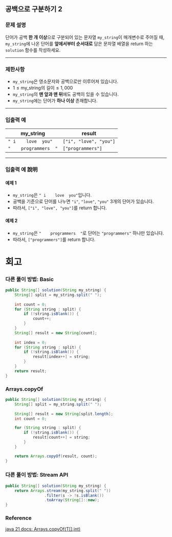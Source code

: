 ## 공백으로 구분하기 2

### 문제 설명
단어가 공백 **한 개 이상**으로 구분되어 있는 문자열 `my_string`이 매개변수로 주어질 때, `my_string`에 나온 단어를 **앞에서부터 순서대로** 담은 문자열 배열을 return 하는 `solution` 함수를 작성하세요.

---

### 제한사항
- `my_string`은 영소문자와 공백으로만 이루어져 있습니다.
- $1 \leq \text{my_string의 길이} \leq 1,000$
- `my_string`의 **맨 앞과 맨 뒤**에도 공백이 있을 수 있습니다.
- `my_string`에는 단어가 **하나 이상** 존재합니다.

---

### 입출력 예

| my_string             | result                 |
|-----------------------|------------------------|
| `" i    love  you"`   | `["i", "love", "you"]` |
| `"    programmers  "` | `["programmers"]`      |

---

### 입출력 예 說明

#### 예제 1
- `my_string`은 `" i    love  you"`입니다.
- 공백을 기준으로 단어를 나누면 `"i"`, `"love"`, `"you"` 3개의 단어가 있습니다.
- 따라서, `["i", "love", "you"]`를 return 합니다.

#### 예제 2
- `my_string`은 `"    programmers  "`로 단어는 `"programmers"` 하나만 있습니다.
- 따라서, `["programmers"]`를 return 합니다.
# 회고
### 다른 풀이 방법: Basic
```java
public String[] solution(String my_string) {
    String[] split = my_string.split(" ");
    
    int count = 0;
    for (String string : split) {
        if (!string.isBlank()) {
            count++;
        }
    }
    String[] result = new String[count];
    
    int index = 0;
    for (String string : split) {
        if (!string.isBlank()) {
            result[index++] = string;
        }
    }
    return result;
}
```
### Arrays.copyOf
```java
public String[] solution(String my_string) {
    String[] split = my_string.split(" ");
    
    String[] result = new String[split.length];
    int count = 0;

    for (String string : split) {
        if (!string.isBlank()) {
            result[count++] = string;
        }
    }

    return Arrays.copyOf(result, count);
}
```
### 다른 풀이 방법: Stream API
```java
public String[] solution(String my_string) {
    return Arrays.stream(my_string.split(" "))
                 .filter(s -> !s.isBlank())
                 .toArray(String[]::new);
}
```
### Reference 
[java 21 docs: Arrays.copyOf(T[],int)](https://docs.oracle.com/en/java/javase/21/docs/api/java.base/java/util/Arrays.html#copyOf(T[],int))